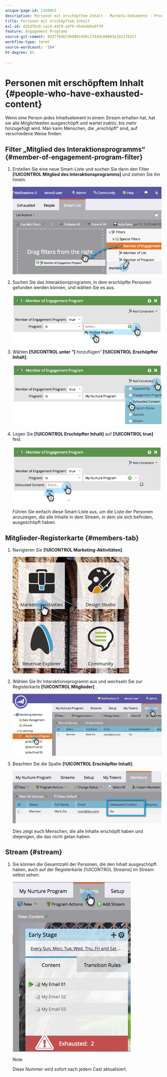 ```yaml
---
unique-page-id: 2359953
description: Personen mit erschöpftem Inhalt - Marketo-Dokumente - Produktdokumentation
title: Personen mit erschöpftem Inhalt
exl-id: d32dfbc0-cac9-4df9-a8f6-45ebdd4a9f79
feature: Engagement Programs
source-git-commit: 0d37fbdb7d08901458c1744dc68893e155176327
workflow-type: tm+mt
source-wordcount: '184'
ht-degree: 0%

---
```


# Personen mit erschöpftem Inhalt {#people-who-have-exhausted-content}

Wenn eine Person jedes Inhaltselement in einem Stream erhalten hat, hat sie alle Möglichkeiten ausgeschöpft und wartet inaktiv, bis mehr hinzugefügt wird. Man kann Menschen, die „erschöpft“ sind, auf verschiedene Weise finden.

## Filter „Mitglied des Interaktionsprogramms“ {#member-of-engagement-program-filter}

1. Erstellen Sie eine neue Smart-Liste und suchen Sie dann den Filter **[!UICONTROL Mitglied des Interaktionsprogramms]** und ziehen Sie ihn hinein.

   ![](assets/image2014-9-15-18-20-0.png)

1. Suchen Sie das Interaktionsprogramm, in dem erschöpfte Personen gefunden werden können, und wählen Sie es aus.

   ![](assets/image2014-9-15-18-3a20-3a11.png)

1. Wählen **[!UICONTROL unter &quot;]** hinzufügen“ **[!UICONTROL Erschöpfter Inhalt]**.

   ![](assets/image2014-9-15-18-3a20-3a17.png)

1. Legen Sie **[!UICONTROL Erschöpfter Inhalt]** auf **[!UICONTROL true]** fest.

   ![](assets/image2014-9-15-18-3a20-3a21.png)

   Führen Sie einfach diese Smart-Liste aus, um die Liste der Personen anzuzeigen, die alle Inhalte in dem Stream, in dem sie sich befinden, ausgeschöpft haben.

## Mitglieder-Registerkarte {#members-tab}

1. Navigieren Sie **[!UICONTROL Marketing-Aktivitäten]**.

   ![](assets/ma.png)

1. Wählen Sie Ihr Interaktionsprogramm aus und wechseln Sie zur Registerkarte **[!UICONTROL Mitglieder]** .

   ![](assets/memberstab.jpg)

1. Beachten Sie die Spalte **[!UICONTROL Erschöpfter Inhalt]**.

   ![](assets/image2014-9-15-18-3a21-3a7.png)

   Dies zeigt euch Menschen, die alle Inhalte erschöpft haben und diejenigen, die das nicht getan haben.

## Stream {#stream}

1. Sie können die Gesamtzahl der Personen, die den Inhalt ausgeschöpft haben, auch auf der Registerkarte [!UICONTROL Streams] im Stream selbst sehen.

   ![](assets/image2014-9-15-18-3a21-3a38.png)

   >[!NOTE]
   >
   >Diese Nummer wird sofort nach jedem Cast aktualisiert.
